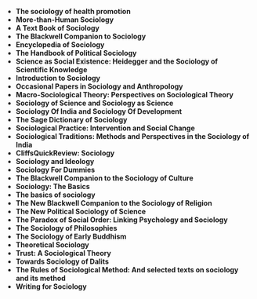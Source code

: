 <ul>
<li><b><a target="_blank" href="https://github.com/manjunath5496/Sociology-Books/blob/master/oly(1).pdf" style="text-decoration:none;">The sociology of health promotion</a></b></li>
                                <li><b><a target="_blank" href="https://github.com/manjunath5496/Sociology-Books/blob/master/oly(2).pdf" style="text-decoration:none;">More-than-Human Sociology</a></b></li>
                                <li><b><a target="_blank" href="https://github.com/manjunath5496/Sociology-Books/blob/master/oly(3).pdf" style="text-decoration:none;">A Text Book of Sociology</a></b></li>
 <li><b><a target="_blank" href="https://github.com/manjunath5496/Sociology-Books/blob/master/oly(4).pdf" style="text-decoration:none;">The Blackwell Companion to Sociology </a></b></li>                              
<li><b><a target="_blank" href="https://github.com/manjunath5496/Sociology-Books/blob/master/oly(5).pdf" style="text-decoration:none;">Encyclopedia of Sociology </a></b></li>
<li><b><a target="_blank" href="https://github.com/manjunath5496/Sociology-Books/blob/master/oly(6).pdf" style="text-decoration:none;">The Handbook of Political Sociology</a></b></li>
                                <li><b><a target="_blank" href="https://github.com/manjunath5496/Sociology-Books/blob/master/oly(7).pdf" style="text-decoration:none;">Science as Social Existence: Heidegger and the Sociology of Scientific Knowledge</a></b></li>
  
<li><b><a target="_blank" href="https://github.com/manjunath5496/Sociology-Books/blob/master/oly(8).pdf" style="text-decoration:none;">Introduction to Sociology</a></b></li>
                                <li><b><a target="_blank" href="https://github.com/manjunath5496/Sociology-Books/blob/master/oly(9).pdf" style="text-decoration:none;">Occasional Papers in Sociology and Anthropology </a></b></li>
                                
 <li><b><a target="_blank" href="https://github.com/manjunath5496/Sociology-Books/blob/master/oly(10).pdf" style="text-decoration:none;">Macro-Sociological Theory: Perspectives on Sociological Theory</a></b></li>
 <li><b><a target="_blank" href="https://github.com/manjunath5496/Sociology-Books/blob/master/oly(11).pdf" style="text-decoration:none;">Sociology of Science and Sociology as Science </a></b></li>                              
<li><b><a target="_blank" href="https://github.com/manjunath5496/Sociology-Books/blob/master/oly(12).pdf" style="text-decoration:none;">Sociology Of India and Sociology Of Development</a></b></li>
<li><b><a target="_blank" href="https://github.com/manjunath5496/Sociology-Books/blob/master/oly(13).pdf" style="text-decoration:none;">The Sage Dictionary of Sociology</a></b></li>
                                <li><b><a target="_blank" href="https://github.com/manjunath5496/Sociology-Books/blob/master/oly(14).pdf" style="text-decoration:none;">Sociological Practice: Intervention and Social Change</a></b></li>  
  
<li><b><a target="_blank" href="https://github.com/manjunath5496/Sociology-Books/blob/master/oly(15).pdf" style="text-decoration:none;">Sociological Traditions: Methods and Perspectives in the Sociology of India</a></b></li>

<li><b><a target="_blank" href="https://github.com/manjunath5496/Sociology-Books/blob/master/oly(16).pdf" style="text-decoration:none;"> CliffsQuickReview: Sociology</a></b></li>

<li><b><a target="_blank" href="https://github.com/manjunath5496/Sociology-Books/blob/master/oly(17).pdf" style="text-decoration:none;">Sociology and Ideology </a></b></li>
                                <li><b><a target="_blank" href="https://github.com/manjunath5496/Sociology-Books/blob/master/oly(18).rar" style="text-decoration:none;">Sociology For Dummies</a></b></li>  
  
<li><b><a target="_blank" href="https://github.com/manjunath5496/Sociology-Books/blob/master/oly(19).pdf" style="text-decoration:none;">The Blackwell Companion to the Sociology of Culture</a></b></li>

<li><b><a target="_blank" href="https://github.com/manjunath5496/Sociology-Books/blob/master/oly(20).pdf" style="text-decoration:none;">  Sociology: The Basics</a></b></li>

  <li><b><a target="_blank" href="https://github.com/manjunath5496/Sociology-Books/blob/master/oly(21).pdf" style="text-decoration:none;">The basics of sociology </a></b></li> 

  <li><b><a target="_blank" href="https://github.com/manjunath5496/Sociology-Books/blob/master/oly(22).pdf" style="text-decoration:none;">The New Blackwell Companion to the Sociology of Religion </a></b></li> 

<li><b><a target="_blank" href="https://github.com/manjunath5496/Sociology-Books/blob/master/oly(23).pdf" style="text-decoration:none;"> The New Political Sociology of Science </a></b></li>

<li><b><a target="_blank" href="https://github.com/manjunath5496/Sociology-Books/blob/master/oly(24).pdf" style="text-decoration:none;">The Paradox of Social Order: Linking Psychology and Sociology</a></b></li>
                                <li><b><a target="_blank" href="https://github.com/manjunath5496/Sociology-Books/blob/master/oly(25).pdf" style="text-decoration:none;">The Sociology of Philosophies</a></b></li>  
  
<li><b><a target="_blank" href="https://github.com/manjunath5496/Sociology-Books/blob/master/oly(26).pdf" style="text-decoration:none;">The Sociology of Early Buddhism</a></b></li>

<li><b><a target="_blank" href="https://github.com/manjunath5496/Sociology-Books/blob/master/oly(27).pdf" style="text-decoration:none;">  Theoretical Sociology</a></b></li>

  <li><b><a target="_blank" href="https://github.com/manjunath5496/Sociology-Books/blob/master/oly(28).pdf" style="text-decoration:none;">Trust: A Sociological Theory  </a></b></li> 

  <li><b><a target="_blank" href="https://github.com/manjunath5496/Sociology-Books/blob/master/oly(29).pdf" style="text-decoration:none;">Towards Sociology of Dalits </a></b></li> 


  <li><b><a target="_blank" href="https://github.com/manjunath5496/Sociology-Books/blob/master/oly(30).rar" style="text-decoration:none;">The Rules of Sociological Method: And selected texts on sociology and its method </a></b></li> 



<li><b><a target="_blank" href="https://github.com/manjunath5496/Sociology-Books/blob/master/oly(31).pdf" style="text-decoration:none;">Writing for Sociology </a></b></li>
                                








                          
</ul>
